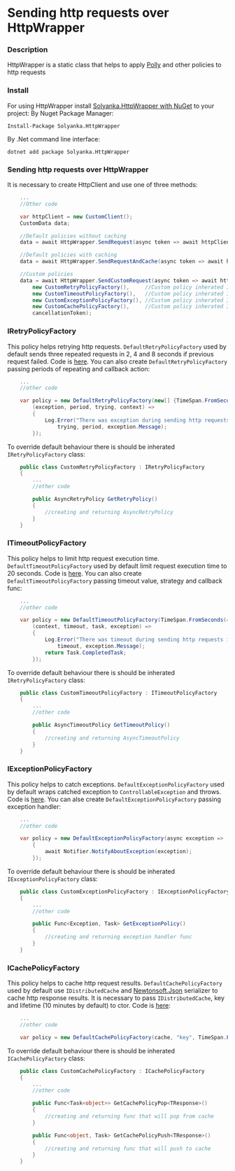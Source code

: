 Sending http requests over HttpWrapper
===

### Description

HttpWrapper is a static class that helps to apply [Polly](https://github.com/App-vNext/Polly) and other policies to http requests

### Install

For using HttpWrapper install [Solyanka.HttpWrapper with NuGet](https://www.nuget.org/packages/Solyanka.HttpWrapper) to your project:
By Nuget Package Manager:

    Install-Package Solyanka.HttpWrapper

By .Net command line interface:

    dotnet add package Solyanka.HttpWrapper

### Sending http requests over HttpWrapper

It is necessary to create HttpClient and use one of three methods:

```csharp
    ...
    //Other code

    var httpClient = new CustomClient();
    CustomData data;

    //Default policies without caching
    data = await HttpWrapper.SendRequest(async token => await httpClient.GetData("DefaultUrl", token), cancellationToken);

    //Default policies with caching
    data = await HttpWrapper.SendRequestAndCache(async token => await httpClient.GetData("DefaultUrl", token), cache, "key", TimeSpan.FromMinutes(50), cancellationToken);

    //Custom policies
    data = await HttpWrapper.SendCustomRequest(async token => await httpClient.GetData("DefaultUrl", token),
        new CustomRetryPolicyFactory(),     //Custom policy inherated IRetryPolicyFactory
        new CustomTimeoutPolicyFactory(),   //Custom policy inherated ITimeoutPolicyFactory
        new CustomExceptionPolicyFactory(), //Custom policy inherated IExceptionPolicyFactory
        new CustomCachePolicyFactory(),     //Custom policy inherated ICachePolicyFactory
        cancellationToken);
```

### IRetryPolicyFactory

This policy helps retrying http requests. 
`DefaultRetryPolicyFactory` used by default sends three repeated requests in 2, 4 and 8 seconds if previous request failed. Code is [here](https://github.com/yaroslow/Solyanka/blob/master/src/Projects/HttpWrapper/Solyanka.HttpWrapper/PolicyFactories/DefaultRetryPolicyFactory.cs). 
You can also create `DefaultRetryPolicyFactory` passing periods of repeating and callback action:

```csharp
    ...
    //other code

    var policy = new DefaultRetryPolicyFactory(new[] {TimeSpan.FromSeconds(5), TimeSpan.FromSeconds(10)},
        (exception, period, trying, context) =>
        {
            Log.Error("There was exception during sending http requests. Trying #{Trying}, period: {Period}. Exception: {Message}",
                trying, period, exception.Message);
        });
```

To override default behaviour there is should be inherated `IRetryPolicyFactory` class:

```csharp
    public class CustomRetryPolicyFactory : IRetryPolicyFactory
    {
        ...
        //other code

        public AsyncRetryPolicy GetRetryPolicy()
        {
            //creating and returning AsyncRetryPolicy
        }
    }
```

### ITimeoutPolicyFactory

This policy helps to limit http request execution time.
`DefaultTimeoutPolicyFactory` used by default limit request execution time to 20 seconds. Code is [here](https://github.com/yaroslow/Solyanka/blob/master/src/Projects/HttpWrapper/Solyanka.HttpWrapper/PolicyFactories/DefaultTimeoutPolicy.cs).
You can also create `DefaultTimeoutPolicyFactory` passing timeout value, strategy and callback func:

```csharp
    ...
    //other code

    var policy = new DefaultTimeoutPolicyFactory(TimeSpan.FromSeconds(40), TimeoutStrategy.Optimistic,
        (context, timeout, task, exception) =>
        {
            Log.Error("There was timeout during sending http requests in {Timeout}. Exception: {Message}",
                timeout, exception.Message);
            return Task.CompletedTask;
        });
```

To override default behaviour there is should be inherated `IRetryPolicyFactory` class:

```csharp
    public class CustomTimeoutPolicyFactory : ITimeoutPolicyFactory
    {
        ...
        //other code

        public AsyncTimeoutPolicy GetTimeoutPolicy()
        {
            //creating and returning AsyncTimeoutPolicy
        }
    }
```

### IExceptionPolicyFactory

This policy helps to catch exceptions.
`DefaultExceptionPolicyFactory` used by default wraps catched exception to `ControllableException` and throws. Code is [here](https://github.com/yaroslow/Solyanka/blob/master/src/Projects/HttpWrapper/Solyanka.HttpWrapper/PolicyFactories/DefaultExceptionPolicyFactory.cs).
You can alse create `DefaultExceptionPolicyFactory` passing exception handler:

```csharp
    ...
    //other code

    var policy = new DefaultExceptionPolicyFactory(async exception =>
        {
            await Notifier.NotifyAboutException(exception);
        });
```

To override default behaviour there is should be inherated `IExceptionPolicyFactory` class:

```csharp
    public class CustomExceptionPolicyFactory : IExceptionPolicyFactory
    {
        ...
        //other code

        public Func<Exception, Task> GetExceptionPolicy()
        {
            //creating and returning exception handler func
        }
    }
```

### ICachePolicyFactory

This policy helps to cache http request results.
`DefaultCachePolicyFactory` used by default use `IDistributedCache` and [Newtonsoft.Json](https://github.com/JamesNK/Newtonsoft.Json) serializer to cache http response results. It is necessary to pass `IDistributedCache`, key and lifetime (10 minutes by default) to ctor. Code is [here](https://github.com/yaroslow/Solyanka/blob/master/src/Projects/HttpWrapper/Solyanka.HttpWrapper/PolicyFactories/DefaultCachePolicyFactory.cs):

```csharp
    ...
    //other code

    var policy = new DefaultCachePolicyFactory(cache, "key", TimeSpan.FromHours(1));
```

To override default behaviour there is should be inherated `ICachePolicyFactory` class:

```csharp
    public class CustomCachePolicyFactory : ICachePolicyFactory
    {
        ...
        //other code

        public Func<Task<object>> GetCachePolicyPop<TResponse>()
        {
            //creating and returning func that will pop from cache
        }

        public Func<object, Task> GetCachePolicyPush<TResponse>()
        {
            //creating and returning func that will push to cache
        }
    }
```